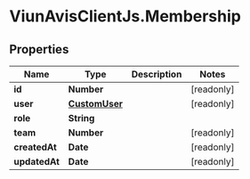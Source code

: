 # ViunAvisClientJs.Membership

## Properties

| Name          | Type                            | Description | Notes      |
| ------------- | ------------------------------- | ----------- | ---------- |
| **id**        | **Number**                      |             | [readonly] |
| **user**      | [**CustomUser**](CustomUser.md) |             | [readonly] |
| **role**      | **String**                      |             |
| **team**      | **Number**                      |             | [readonly] |
| **createdAt** | **Date**                        |             | [readonly] |
| **updatedAt** | **Date**                        |             | [readonly] |
